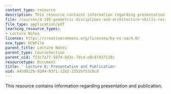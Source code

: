 ```yaml
---
content_type: resource
description: This resource contains information regarding presentation and publication.
file: /courses/4-105-geometric-disciplines-and-architecture-skills-reciprocal-methodologies-fall-2012/a45d912b924493f112b22352bf53c8cd_MIT4_105F12_lec8-pres.pdf
file_type: application/pdf
learning_resource_types:
- Lecture Notes
license: https://creativecommons.org/licenses/by-nc-sa/4.0/
ocw_type: OCWFile
parent_title: Lecture Notes
parent_type: CourseSection
parent_uid: f23c7a77-5874-8d3c-7dcd-e8c87d37110c
resourcetype: Document
title: ' Lecture 8: Presentation and Publication'
uid: a45d912b-9244-93f1-12b2-2352bf53c8cd
---
```

This resource contains information regarding presentation and publication.